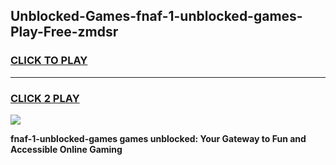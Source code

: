 
## Unblocked-Games-fnaf-1-unblocked-games-Play-Free-zmdsr
<h3>
<a href="https://premium76.site?title=fnaf-1-unblocked-games&ref=10A">CLICK TO PLAY</a></h3>
<hr>

<h3>
<a href="https://premium76.site?title=fnaf-1-unblocked-games&ref=10A">CLICK 2 PLAY</a>
  
</h3>

<a href="https://premium76.site?title=fnaf-1-unblocked-games&ref=10A"><img src="https://clearcache.store/games.png"></a>


**fnaf-1-unblocked-games games unblocked: Your Gateway to Fun and Accessible Online Gaming**

